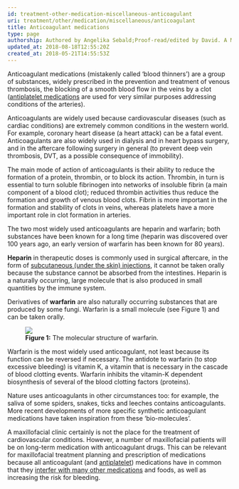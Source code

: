 ```yaml
---
id: treatment-other-medication-miscellaneous-anticoagulant
uri: treatment/other/medication/miscellaneous/anticoagulant
title: Anticoagulant medications
type: page
authorship: Authored by Angelika Sebald;Proof-read/edited by David. A Mitchell
updated_at: 2018-08-18T12:55:20Z
created_at: 2018-05-21T14:55:53Z
---
```


<p>Anticoagulant medications (mistakenly called ‘blood thinners’)
    are a group of substances, widely prescribed in the prevention
    and treatment of venous thrombosis, the blocking of a smooth
    blood flow in the veins by a clot (<a href="/treatment/other/medication/miscellaneous/antiplatelet">antiplatelet medications</a>    are used for very similar purposes addressing conditions
    of the arteries).</p>
<p>Anticoagulants are widely used because cardiovascular diseases
    (such as cardiac conditions) are extremely common conditions
    in the western world. For example, coronary heart disease
    (a heart attack) can be a fatal event. Anticoagulants are
    also widely used in dialysis and in heart bypass surgery,
    and in the aftercare following surgery in general (to prevent
    deep vein thrombosis, DVT, as a possible consequence of immobility).</p>
<p>The main mode of action of anticoagulants is their ability to
    reduce the formation of a protein, thrombin, or to block
    its action. Thrombin, in turn is essential to turn soluble
    fibrinogen into networks of insoluble fibrin (a main component
    of a blood clot); reduced thrombin activities thus reduce
    the formation and growth of venous blood clots. Fibrin is
    more important in the formation and stability of clots in
    veins, whereas platelets have a more important role in clot
    formation in arteries.</p>
<p>The two most widely used anticoagulants are heparin and warfarin;
    both substances have been known for a long time (heparin
    was discovered over 100 years ago, an early version of warfarin
    has been known for 80 years).</p>
<p><strong>Heparin</strong> in therapeutic doses is commonly used
    in surgical aftercare, in the form of <a href="/treatment/other/medication/delivery/more-info">subcutaneous (under the skin) injections</a>,
    it cannot be taken orally because the substance cannot be
    absorbed from the intestines. Heparin is a naturally occurring,
    large molecule that is also produced in small quantities
    by the immune system.</p>
<p>Derivatives of <strong>warfarin</strong> are also naturally occurring
    substances that are produced by some fungi. Warfarin is a
    small molecule (see Figure 1) and can be taken orally.</p>
<figure><img src="/treatment-other-medication-miscellaneous-anticoagulant-figure1.png">
    <figcaption><strong>Figure 1:</strong> The molecular structure of warfarin.</figcaption>
</figure>
<p>Warfarin is the most widely used anticoagulant, not least because
    its function can be reversed if necessary. The antidote to
    warfarin (to stop excessive bleeding) is vitamin K, a vitamin
    that is necessary in the cascade of blood clotting events.
    Warfarin inhibits the vitamin-K dependent biosynthesis of
    several of the blood clotting factors (proteins).</p>
<p>Nature uses anticoagulants in other circumstances too: for example,
    the saliva of some spiders, snakes, ticks and leeches contains
    anticoagulants. More recent developments of more specific
    synthetic anticoagulant medications have taken inspiration
    from these ‘bio-molecules’.  </p>
<p>A maxillofacial clinic certainly is not the place for the treatment
    of cardiovascular conditions. However, a number of maxillofacial
    patients will be on long-term medication with anticoagulant
    drugs. This can be relevant for maxillofacial treatment planning
    and prescription of medications because all anticoagulant
    (and <a href="/treatment/other/medication/miscellaneous/antiplatelet">antiplatelet</a>)
    medications have in common that they <a href="/treatment/other/medication/delivery/more-info">interfer with many other medications</a>    and foods, as well as increasing the risk for bleeding.</p>
